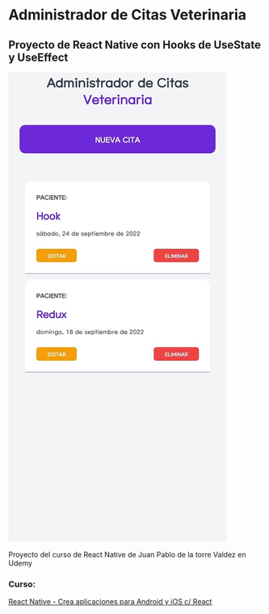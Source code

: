 # Administrador de Citas Veterinaria

## Proyecto de React Native con Hooks de UseState y UseEffect

![Screenshot](Cap.jpg)

Proyecto del curso de React Native de Juan Pablo de la torre Valdez en Udemy

### Curso:

[React Native - Crea aplicaciones para Android y iOS c/ React](https://www.udemy.com/course/react-native-crea-aplicaciones-para-android-y-ios-con-react/)
